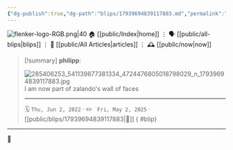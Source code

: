 ```yaml
---
{"dg-publish":true,"dg-path":"blips/17939694839117883.md","permalink":"/blips/17939694839117883/","title":"philipp on instagram @ 2022-06-02"}
---
```



<div class="transclusion internal-embed is-loaded"><div class="markdown-embed">




![flenker-logo-RGB.png|40](/img/user/attachments/flenker-logo-RGB.png)
🏠 [[public/Index\|home]]  ⋮ 🗣️ [[public/all-blips\|blips]] ⋮  📝 [[public/All Articles\|articles]]  ⋮ 🕰️ [[public/now\|now]]


</div></div>


> [!summary] **philipp**:
>
> ![285406253_541139877381334_4724476805018798029_n_17939694839117883.jpg](/img/user/attachments/285406253_541139877381334_4724476805018798029_n_17939694839117883.jpg)
> I am now part of zalando's wall of faces
> - - -
>
> 🗓️ <code>Thu, Jun 2, 2022</code>  · ✏️ <code> Fri, May 2, 2025</code>  · [[public/blips/17939694839117883\|🔗]]
{ #blip}


- - -

 👾
